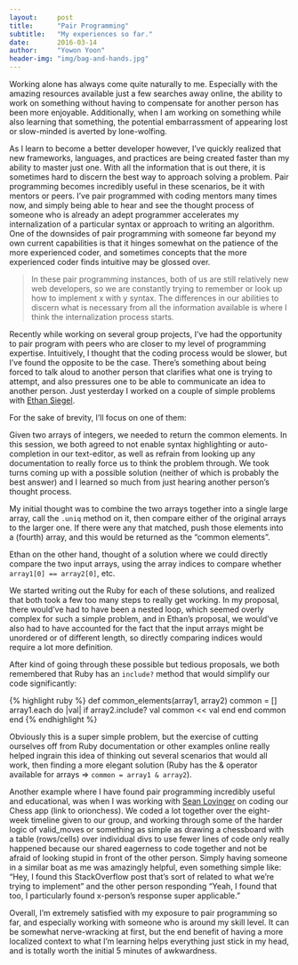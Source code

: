 ```yaml
---
layout:     post
title:      "Pair Programming"
subtitle:   "My experiences so far."
date:       2016-03-14
author:     "Yowon Yoon"
header-img: "img/bag-and-hands.jpg"
---
```


Working alone has always come quite naturally to me. Especially with the amazing resources available just a few searches away online, the ability to work on something without having to compensate for another person has been more enjoyable. Additionally, when I am working on something while also learning that something, the potential embarrassment of appearing lost or slow-minded is averted by lone-wolfing. 

As I learn to become a better developer however, I’ve quickly realized that new frameworks, languages, and practices are being created faster than my ability to master just one. With all the information that is out there, it is sometimes hard to discern the best way to approach solving a problem. Pair programming becomes incredibly useful in these scenarios, be it with mentors or peers. I’ve pair programmed with coding mentors many times now, and simply being able to hear and see the thought process of someone who is already an adept programmer accelerates my internalization of a particular syntax or approach to writing an algorithm. One of the downsides of pair programming with someone far beyond my own current capabilities is that it hinges somewhat on the patience of the more experienced coder, and sometimes concepts that the more experienced coder finds intuitive may be glossed over. 
> In these pair programming instances, both of us are still relatively new web developers, so we are constantly trying to remember or look up how to implement x with y syntax. The differences in our abilities to discern what is necessary from all the information available is where I think the internalization process starts.

Recently while working on several group projects, I’ve had the opportunity to pair program with peers who are closer to my level of programming expertise. Intuitively, I thought that the coding process would be slower, but I’ve found the opposite to be the case. There’s something about being forced to talk aloud to another person that clarifies what one is trying to attempt, and also pressures one to be able to communicate an idea to another person. Just yesterday I worked on a couple of simple problems with [Ethan Siegel](https://medium.com/@ethsiegel).

For the sake of brevity, I’ll focus on one of them: 

Given two arrays of integers, we needed to return the common elements. In this session, we both agreed to not enable syntax highlighting or auto-completion in our text-editor, as well as refrain from looking up any documentation to really force us to think the problem through. We took turns coming up with a possible solution (neither of which is probably the best answer) and I learned so much from just hearing another person’s thought process. 

My initial thought was to combine the two arrays together into a single large array, call the `.uniq` method on it, then compare either of the original arrays to the larger one. If there were any that matched, push those elements into a (fourth) array, and this would be returned as the “common elements”. 

Ethan on the other hand, thought of a solution where we could directly compare the two input arrays, using the array indices to compare whether `array1[0] == array2[0]`, etc. 

We started writing out the Ruby for each of these solutions, and realized that both took a few too many steps to really get working. In my proposal, there would’ve had to have been a nested loop, which seemed overly complex for such a simple problem, and in Ethan’s proposal, we would’ve also had to have accounted for the fact that the input arrays might be unordered or of different length, so directly comparing indices would require a lot more definition.

After kind of going through these possible but tedious proposals, we both remembered that Ruby has an `include?` method that would simplify our code significantly:

{% highlight ruby %}
def common_elements(array1, array2)
  common = []
  array1.each do |val|
    if array2.include? val
      common << val
    end
  end
  common
end
{% endhighlight %}

Obviously this is a super simple problem, but the exercise of cutting ourselves off from Ruby documentation or other examples online really helped ingrain this idea of thinking out several scenarios that would all work, then finding a more elegant solution (Ruby has the & operator available for arrays => `common = array1 & array2`).

Another example where I have found pair programming incredibly useful and educational, was when I was working with [Sean Lovinger](https://smlovinger.wordpress.com/) on coding our Chess app (link to orionchess). We coded a lot together over the eight-week timeline given to our group, and working through some of the harder logic of valid_moves or something as simple as drawing a chessboard with a table (rows/cells) over individual divs to use fewer lines of code only really happened because our shared eagerness to code together and not be afraid of looking stupid in front of the other person. Simply having someone in a similar boat as me was amazingly helpful, even something simple like: “Hey, I found this StackOverflow post that’s sort of related to what we’re trying to implement” and the other person responding “Yeah, I found that too, I particularly found x-person’s response super applicable.” 

Overall, I’m extremely satisfied with my exposure to pair programming so far, and especially working with someone who is around my skill level. It can be somewhat nerve-wracking at first, but the end benefit of having a more localized context to what I’m learning helps everything just stick in my head, and is totally worth the initial 5 minutes of awkwardness.
